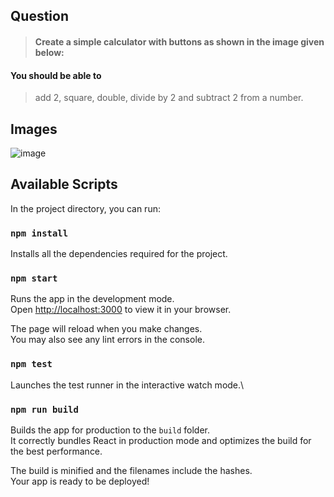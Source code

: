 ## Question

> #### Create a simple calculator with buttons as shown in the image given below:
>
#### You should be able to 
> add 2, 
> square, 
> double, 
> divide by 2
> and subtract 2 from a number.


## Images

![image](https://i.imgur.com/JkjoOj0.png)


## Available Scripts

In the project directory, you can run:

### `npm install`

Installs all the dependencies required for the project.

### `npm start`

Runs the app in the development mode.\
Open [http://localhost:3000](http://localhost:3000) to view it in your browser.

The page will reload when you make changes.\
You may also see any lint errors in the console.

### `npm test`

Launches the test runner in the interactive watch mode.\

### `npm run build`

Builds the app for production to the `build` folder.\
It correctly bundles React in production mode and optimizes the build for the best performance.

The build is minified and the filenames include the hashes.\
Your app is ready to be deployed!
